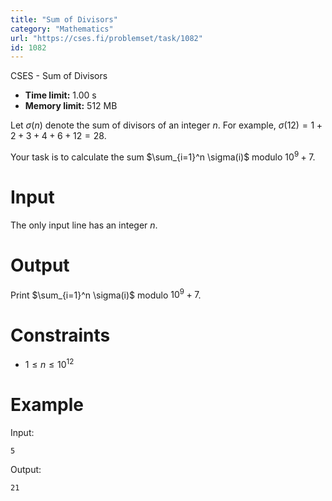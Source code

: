 ```yaml
---
title: "Sum of Divisors"
category: "Mathematics"
url: "https://cses.fi/problemset/task/1082"
id: 1082
---
```


CSES - Sum of Divisors

  * **Time limit:** 1.00 s
  * **Memory limit:** 512 MB

Let $\sigma(n)$ denote the sum of divisors of an integer $n$. For example,
$\sigma(12)=1+2+3+4+6+12=28$.

Your task is to calculate the sum $\sum_{i=1}^n \sigma(i)$ modulo $10^9+7$.

# Input

The only input line has an integer $n$.

# Output

Print $\sum_{i=1}^n \sigma(i)$ modulo $10^9+7$.

# Constraints

  * $1 \le n \le 10^{12}$

# Example

Input:

    
    
    5
    

Output:

    
    
    21
    

